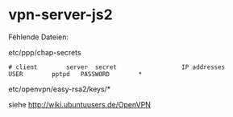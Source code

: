 vpn-server-js2
==============

Fehlende Dateien:

etc/ppp/chap-secrets 

```
# client        server  secret                  IP addresses
USER        pptpd   PASSWORD        *
```

etc/openvpn/easy-rsa2/keys/*

siehe http://wiki.ubuntuusers.de/OpenVPN
